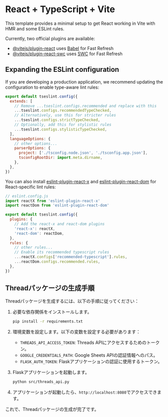 # React + TypeScript + Vite

This template provides a minimal setup to get React working in Vite with HMR and some ESLint rules.

Currently, two official plugins are available:

- [@vitejs/plugin-react](https://github.com/vitejs/vite-plugin-react/blob/main/packages/plugin-react) uses [Babel](https://babeljs.io/) for Fast Refresh
- [@vitejs/plugin-react-swc](https://github.com/vitejs/vite-plugin-react/blob/main/packages/plugin-react-swc) uses [SWC](https://swc.rs/) for Fast Refresh

## Expanding the ESLint configuration

If you are developing a production application, we recommend updating the configuration to enable type-aware lint rules:

```js
export default tseslint.config({
  extends: [
    // Remove ...tseslint.configs.recommended and replace with this
    ...tseslint.configs.recommendedTypeChecked,
    // Alternatively, use this for stricter rules
    ...tseslint.configs.strictTypeChecked,
    // Optionally, add this for stylistic rules
    ...tseslint.configs.stylisticTypeChecked,
  ],
  languageOptions: {
    // other options...
    parserOptions: {
      project: ['./tsconfig.node.json', './tsconfig.app.json'],
      tsconfigRootDir: import.meta.dirname,
    },
  },
})
```

You can also install [eslint-plugin-react-x](https://github.com/Rel1cx/eslint-react/tree/main/packages/plugins/eslint-plugin-react-x) and [eslint-plugin-react-dom](https://github.com/Rel1cx/eslint-react/tree/main/packages/plugins/eslint-plugin-react-dom) for React-specific lint rules:

```js
// eslint.config.js
import reactX from 'eslint-plugin-react-x'
import reactDom from 'eslint-plugin-react-dom'

export default tseslint.config({
  plugins: {
    // Add the react-x and react-dom plugins
    'react-x': reactX,
    'react-dom': reactDom,
  },
  rules: {
    // other rules...
    // Enable its recommended typescript rules
    ...reactX.configs['recommended-typescript'].rules,
    ...reactDom.configs.recommended.rules,
  },
})
```

## Threadパッケージの生成手順

Threadパッケージを生成するには、以下の手順に従ってください：

1. 必要な依存関係をインストールします。
   ```bash
   pip install -r requirements.txt
   ```

2. 環境変数を設定します。以下の変数を設定する必要があります：
   - `THREADS_API_ACCESS_TOKEN`: Threads APIにアクセスするためのトークン。
   - `GOOGLE_CREDENTIALS_PATH`: Google Sheets APIの認証情報へのパス。
   - `FLASK_AUTH_TOKEN`: Flaskアプリケーションの認証に使用するトークン。

3. Flaskアプリケーションを起動します。
   ```bash
   python src/threads_api.py
   ```

4. アプリケーションが起動したら、`http://localhost:8080`でアクセスできます。

これで、Threadパッケージの生成が完了です。
